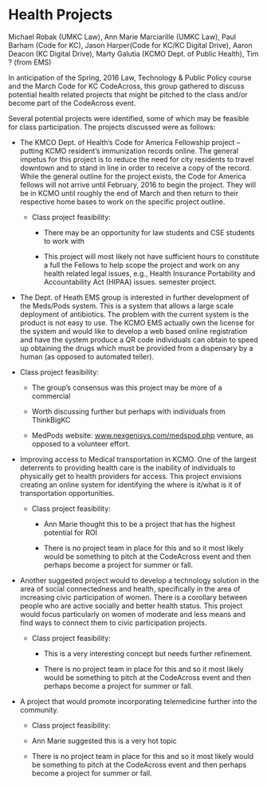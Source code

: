 # Health Projects


Michael Robak (UMKC Law), Ann Marie Marciarille (UMKC Law), Paul Barham (Code for KC), Jason Harper(Code for KC/KC Digital Drive), Aaron Deacon (KC Digital Drive), Marty Galutia (KCMO Dept. of Public Health), Tim  ? (from EMS)

In anticipation of the Spring, 2016 Law, Technology & Public Policy course and the March Code for KC CodeAcross, this group gathered to discuss potential health related projects that might be pitched to the class and/or become part of the CodeAcross event.

Several potential projects were identified, some of which may be feasible for class participation.  The projects discussed were as follows:

* The KMCO Dept. of Health’s Code for America Fellowship project – putting KCMO resident’s immunization records online. The general impetus for this project is to reduce the need for city residents to travel downtown and to stand in line in order to receive a copy of the record.  While the general outline for the project exists, the Code for America fellows will not arrive until February, 2016 to begin the project.  They will be in KCMO until roughly the end of March and then return to their respective home bases to work on the specific project outline.

  * Class project feasibility:  

    *  There may be an opportunity for law students and CSE students to work with 

    * This project will most likely not have sufficient hours to constitute a full the Fellows to help scope the project and work on any health related legal issues, e.g., Health Insurance Portability and Accountability Act (HIPAA) issues.  semester project.

*  The Dept. of Heath EMS group is interested in further development of the Meds/Pods system.  This is a system that allows a large scale deployment of antibiotics.  The problem with the current system is the product is not easy to use.  The KCMO EMS actually own the license for the system and would like to develop a web based online registration and have the system produce a QR code individuals can obtain to speed up obtaining the drugs which must be provided from a dispensary by a human (as opposed to automated teller).

  * Class project feasibility:

    * The group’s consensus was this project may be more of a commercial 

    *  Worth discussing further but perhaps with individuals from ThinkBigKC

    *  MedPods website:   www.nexgenisys.com/medspod.php venture, as opposed to a volunteer effort. 

* Improving access to Medical transportation in KCMO.  One of the largest deterrents to providing health care is the inability of individuals to physically get to health providers for access.  This project envisions creating an online system for identifying the where is it/what is it of transportation opportunities. 

  * Class project feasibility:

    * Ann Marie thought this to be a project that has the highest potential for ROI

    * There is no project team in place for this and so it most likely would be something to pitch at the CodeAcross event and then perhaps become a project 
for summer or fall.

* Another suggested project would to develop a technology solution in the area of social connectedness and health, specifically in the area of increasing civic participation of women.  There is a corollary between people who are active socially and better health status.  This project would focus particularly on women of moderate and less means and find ways to connect them to civic participation projects.

  * Class project feasibility:

    *  This is a very interesting concept but needs further refinement.

    *  There is no project team in place for this and so it most likely would be something to pitch at the CodeAcross event and then perhaps become a project for summer or fall.

* A project that would promote incorporating telemedicine further into the community.  

  *  Class project feasibility:

    * Ann Marie suggested this is a very hot topic

    *  There is no project team in place for this and so it most likely would be something to pitch at the CodeAcross event and then perhaps become a project for summer or fall.
